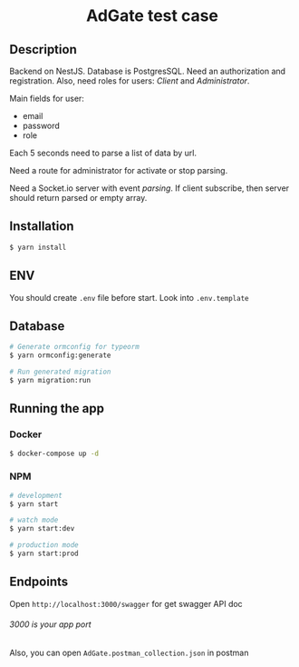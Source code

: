 <h1 align="center">
  AdGate test case
</h1>

## Description

Backend on NestJS. Database is PostgresSQL. Need an authorization and registration. Also, 
need roles for users: *Client* and *Administrator*.

Main fields for user:
- email
- password
- role

Each 5 seconds need to parse a list of data by url.

Need a route for administrator for activate or stop parsing.

Need a Socket.io server with event *parsing*. If client subscribe, then server should return
parsed or empty array.

## Installation

```bash
$ yarn install
```

## ENV

You should create `.env` file before start. Look into `.env.template`

## Database

```bash
# Generate ormconfig for typeorm
$ yarn ormconfig:generate

# Run generated migration
$ yarn migration:run
```

## Running the app

### Docker

```bash
$ docker-compose up -d
```

### NPM

```bash
# development
$ yarn start

# watch mode
$ yarn start:dev

# production mode
$ yarn start:prod
```

## Endpoints

Open `http://localhost:3000/swagger` for get swagger API doc

###### 3000 is your app port

Also, you can open `AdGate.postman_collection.json` in postman

